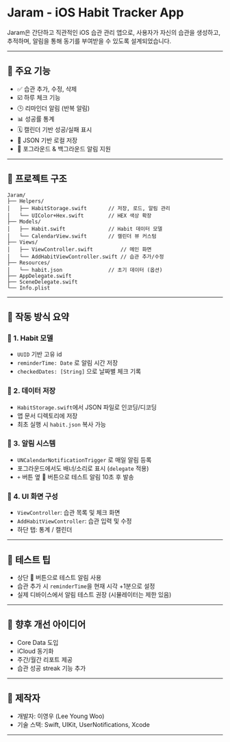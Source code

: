 # Jaram - iOS Habit Tracker App

Jaram은 간단하고 직관적인 iOS 습관 관리 앱으로, 사용자가 자신의 습관을 생성하고, 추적하며, 알림을 통해 동기를 부여받을 수 있도록 설계되었습니다.

---

## 🚀 주요 기능

- ✅ 습관 추가, 수정, 삭제
- ☑️ 하루 체크 기능
- 🕒 리마인더 알림 (반복 알림)
- 📊 성공률 통계
- 🗓️ 캘린더 기반 성공/실패 표시
- 💾 JSON 기반 로컬 저장
- 🔔 포그라운드 & 백그라운드 알림 지원

---

## 📁 프로젝트 구조

```
Jaram/
├── Helpers/
│   ├── HabitStorage.swift       // 저장, 로드, 알림 관리
│   └── UIColor+Hex.swift        // HEX 색상 확장
├── Models/
│   ├── Habit.swift              // Habit 데이터 모델
│   └── CalendarView.swift       // 캘린더 뷰 커스텀
├── Views/
│   ├── ViewController.swift         // 메인 화면
│   └── AddHabitViewController.swift // 습관 추가/수정
├── Resources/
│   └── habit.json               // 초기 데이터 (옵션)
├── AppDelegate.swift
├── SceneDelegate.swift
└── Info.plist
```

---

## 🧠 작동 방식 요약

### 📌 1. Habit 모델
- `UUID` 기반 고유 id
- `reminderTime: Date` 로 알림 시간 저장
- `checkedDates: [String]` 으로 날짜별 체크 기록

### 📌 2. 데이터 저장
- `HabitStorage.swift`에서 JSON 파일로 인코딩/디코딩
- 앱 문서 디렉토리에 저장
- 최초 실행 시 `habit.json` 복사 가능

### 📌 3. 알림 시스템
- `UNCalendarNotificationTrigger` 로 매일 알림 등록
- 포그라운드에서도 배너/소리로 표시 (`delegate` 적용)
- `+` 버튼 옆 🔔 버튼으로 테스트 알림 10초 후 발송

### 📌 4. UI 화면 구성
- `ViewController`: 습관 목록 및 체크 화면
- `AddHabitViewController`: 습관 입력 및 수정
- 하단 탭: 통계 / 캘린더

---

## 🧪 테스트 팁

- 상단 🔔 버튼으로 테스트 알림 사용
- 습관 추가 시 `reminderTime`을 현재 시각 +1분으로 설정
- 실제 디바이스에서 알림 테스트 권장 (시뮬레이터는 제한 있음)

---

## 🌱 향후 개선 아이디어

- Core Data 도입
- iCloud 동기화
- 주간/월간 리포트 제공
- 습관 성공 streak 기능 추가

---

## 🙏 제작자

- 개발자: 이영우 (Lee Young Woo)
- 기술 스택: Swift, UIKit, UserNotifications, Xcode

---
